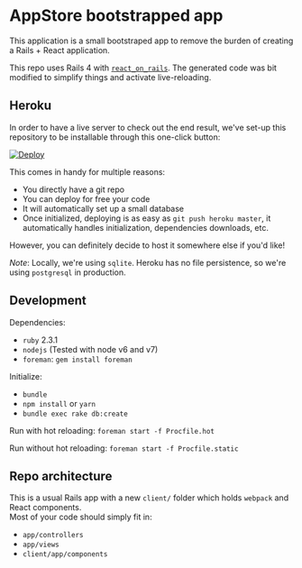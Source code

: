 # AppStore bootstrapped app

This application is a small bootstraped app to remove the burden of creating a Rails + React application.

This repo uses Rails 4 with [`react_on_rails`](https://github.com/shakacode/react_on_rails/).
The generated code was bit modified to simplify things and activate live-reloading.

## Heroku

In order to have a live server to check out the end result, we've set-up this repository to be installable through this one-click button:

[![Deploy](https://www.herokucdn.com/deploy/button.svg)](https://heroku.com/deploy)

This comes in handy for multiple reasons:
- You directly have a git repo
- You can deploy for free your code
- It will automatically set up a small database
- Once initialized, deploying is as easy as `git push heroku master`, it automatically handles initialization, dependencies downloads, etc.

However, you can definitely decide to host it somewhere else if you'd like!

*Note*: Locally, we're using `sqlite`. Heroku has no file persistence, so we're using `postgresql` in production.

## Development

Dependencies:
- `ruby` 2.3.1
- `nodejs` (Tested with node v6 and v7)
- `foreman`: `gem install foreman`

Initialize:
- `bundle`
- `npm install` or `yarn`
- `bundle exec rake db:create`

Run with hot reloading: `foreman start -f Procfile.hot`

Run without hot reloading: `foreman start -f Procfile.static`

## Repo architecture

This is a usual Rails app with a new `client/` folder which holds `webpack` and React components.  
Most of your code should simply fit in:
- `app/controllers`
- `app/views`
- `client/app/components`
